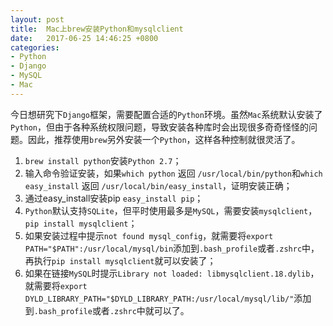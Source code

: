 ```yaml
---
layout: post
title:  Mac上brew安装Python和mysqlclient
date:   2017-06-25 14:46:25 +0800
categories:
- Python
- Django
- MySQL
- Mac
---
```


今日想研究下`Django`框架，需要配置合适的`Python`环境。虽然`Mac`系统默认安装了`Python`，但由于各种系统权限问题，导致安装各种库时会出现很多奇奇怪怪的问题。因此，推荐使用`brew`另外安装一个`Python`，这样各种控制就很灵活了。

1. `brew install python`安装`Python 2.7`；
2. 输入命令验证安装，如果`which python` 返回 `/usr/local/bin/python`和`which easy_install` 返回 `/usr/local/bin/easy_install`，证明安装正确；
3. 通过easy_install安装pip `easy_install pip`；
4. `Python`默认支持`SQLite`，但平时使用最多是`MySQL`，需要安装`mysqlclient`，`pip install mysqlclient`；
5. 如果安装过程中提示`not found mysql_config`，就需要将`export PATH="$PATH":/usr/local/mysql/bin`添加到`.bash_profile`或者`.zshrc`中，再执行`pip install mysqlclient`就可以安装了；
6. 如果在链接`MySQL`时提示`Library not loaded: libmysqlclient.18.dylib`，就需要将`export DYLD_LIBRARY_PATH="$DYLD_LIBRARY_PATH:/usr/local/mysql/lib/"`添加到`.bash_profile`或者`.zshrc`中就可以了。
